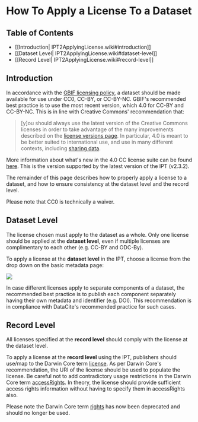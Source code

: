 # How To Apply a License To a Dataset

## Table of Contents
+ [[Introduction| IPT2ApplyingLicense.wiki#introduction]]
+ [[Dataset Level| IPT2ApplyingLicense.wiki#dataset-level]]
+ [[Record Level| IPT2ApplyingLicense.wiki#record-level]]


## Introduction

In accordance with the [GBIF licensing policy](http://www.gbif.org/terms/licences), a dataset should be made available for use under CC0, CC-BY, or CC-BY-NC. GBIF's recommended best practice is to use the most recent version, which 4.0 for CC-BY and CC-BY-NC. This is in line with Creative Commons' recommendation that: 

> [y]ou should always use the latest version of the Creative Commons licenses in order to take advantage of the many improvements described on the [license versions page](https://wiki.creativecommons.org/wiki/License_Versions). In particular, 4.0 is meant to be better suited to international use, and use in many different contexts, including [sharing data](https://blog.creativecommons.org/2011/08/23/data-governance-our-idea-for-the-moore-foundation/).

More information about what's new in the 4.0 CC license suite can be found [here](https://creativecommons.org/version4/). This is the version supported by the latest version of the IPT (v2.3.2).

The remainder of this page describes how to properly apply a license to a dataset, and how to ensure consistency at the dataset level and the record level.

Please note that CC0 is technically a waiver.

## Dataset Level

The license chosen must apply to the dataset as a whole. Only one license should be applied at the **dataset level**, even if multiple licenses are complimentary to each other (e.g. CC-BY and ODC-By).

To apply a license at the **dataset level** in the IPT, choose a license from the drop down on the basic metadata page:

<img src='https://github.com/gbif/ipt/wiki/gbif-ipt-docs/ipt2/v22/LicenseDropdownWide.png' />

In case different licenses apply to separate components of a dataset, the recommended best practice is to publish each component separately having their own metadata and identifier (e.g. DOI). This recommendation is in compliance with DataCite's recommended practice for such cases.

## Record Level

All licenses specified at the **record level** should comply with the license at the dataset level.

To apply a license at the **record level** using the IPT, publishers should use/map to the Darwin Core term [license](http://rs.tdwg.org/dwc/terms/index.htm#dcterms:license). As per Darwin Core's recommendation, the URI of the license should be used to populate the license. Be careful not to add contradictory usage restrictions in the Darwin Core term [accessRights](http://rs.tdwg.org/dwc/terms/index.htm#dcterms:accessRights). In theory, the license should provide sufficient access rights information without having to specify them in accessRights also.

Please note the Darwin Core term [rights](http://rs.tdwg.org/dwc/terms/history/#dcterms:rights) has now been deprecated and should no longer be used.